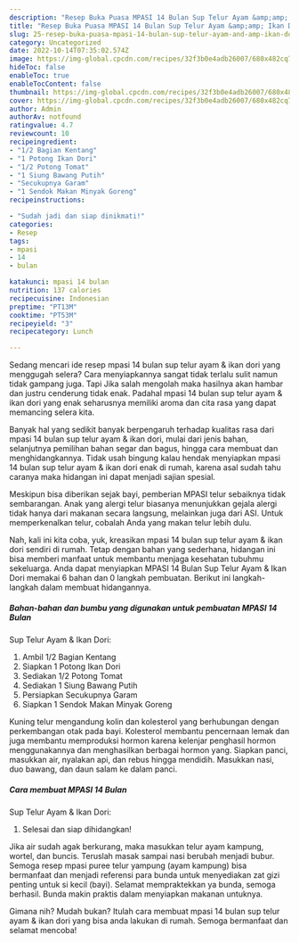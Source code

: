 ```yaml
---
description: "Resep Buka Puasa MPASI 14 Bulan Sup Telur Ayam &amp;amp; Ikan Dori, Bisa Manjain Lidah"
title: "Resep Buka Puasa MPASI 14 Bulan Sup Telur Ayam &amp;amp; Ikan Dori, Bisa Manjain Lidah"
slug: 25-resep-buka-puasa-mpasi-14-bulan-sup-telur-ayam-and-amp-ikan-dori-bisa-manjain-lidah
category: Uncategorized
date: 2022-10-14T07:35:02.574Z
image: https://img-global.cpcdn.com/recipes/32f3b0e4adb26007/680x482cq70/mpasi-14-bulan-sup-telur-ayam-ikan-dori-foto-resep-utama.jpg
hideToc: false
enableToc: true
enableTocContent: false
thumbnail: https://img-global.cpcdn.com/recipes/32f3b0e4adb26007/680x482cq70/mpasi-14-bulan-sup-telur-ayam-ikan-dori-foto-resep-utama.jpg
cover: https://img-global.cpcdn.com/recipes/32f3b0e4adb26007/680x482cq70/mpasi-14-bulan-sup-telur-ayam-ikan-dori-foto-resep-utama.jpg
author: Admin
authorAv: notfound
ratingvalue: 4.7
reviewcount: 10
recipeingredient:
- "1/2 Bagian Kentang"
- "1 Potong Ikan Dori"
- "1/2 Potong Tomat"
- "1 Siung Bawang Putih"
- "Secukupnya Garam"
- "1 Sendok Makan Minyak Goreng"
recipeinstructions:

- "Sudah jadi dan siap dinikmati!"
categories:
- Resep
tags:
- mpasi
- 14
- bulan

katakunci: mpasi 14 bulan 
nutrition: 137 calories
recipecuisine: Indonesian
preptime: "PT13M"
cooktime: "PT53M"
recipeyield: "3"
recipecategory: Lunch

---
```



Sedang mencari ide resep mpasi 14 bulan
sup telur ayam &amp; ikan dori yang menggugah selera? Cara menyiapkannya sangat tidak terlalu sulit namun tidak gampang juga. Tapi Jika salah mengolah maka hasilnya akan hambar dan justru cenderung tidak enak. Padahal mpasi 14 bulan
sup telur ayam &amp; ikan dori yang enak seharusnya memiliki aroma dan cita rasa yang dapat memancing selera kita.


Banyak hal yang sedikit banyak berpengaruh terhadap kualitas rasa dari mpasi 14 bulan
sup telur ayam &amp; ikan dori, mulai dari jenis bahan, selanjutnya pemilihan bahan segar dan bagus, hingga cara membuat dan menghidangkannya. Tidak usah bingung kalau hendak menyiapkan mpasi 14 bulan
sup telur ayam &amp; ikan dori enak di rumah, karena asal sudah tahu caranya maka hidangan ini dapat menjadi sajian spesial.

Meskipun bisa diberikan sejak bayi, pemberian MPASI telur sebaiknya tidak sembarangan. Anak yang alergi telur biasanya menunjukkan gejala alergi tidak hanya dari makanan secara langsung, melainkan juga dari ASI. Untuk memperkenalkan telur, cobalah Anda yang makan telur lebih dulu.


Nah, kali ini kita coba, yuk, kreasikan mpasi 14 bulan
sup telur ayam &amp; ikan dori sendiri di rumah. Tetap dengan bahan yang sederhana, hidangan ini bisa memberi manfaat untuk membantu menjaga kesehatan tubuhmu sekeluarga. Anda dapat menyiapkan MPASI 14 Bulan
Sup Telur Ayam &amp; Ikan Dori memakai 6 bahan dan 0 langkah pembuatan. Berikut ini langkah-langkah dalam membuat hidangannya.

<!--inarticleads1-->

##### Bahan-bahan dan bumbu yang digunakan untuk pembuatan MPASI 14 Bulan
Sup Telur Ayam &amp; Ikan Dori:

1. Ambil 1/2 Bagian Kentang
1. Siapkan 1 Potong Ikan Dori
1. Sediakan 1/2 Potong Tomat
1. Sediakan 1 Siung Bawang Putih
1. Persiapkan Secukupnya Garam
1. Siapkan 1 Sendok Makan Minyak Goreng


Kuning telur mengandung kolin dan kolesterol yang berhubungan dengan perkembangan otak pada bayi. Kolesterol membantu pencernaan lemak dan juga membantu memproduksi hormon karena kelenjar penghasil hormon menggunakannya dan menghasilkan berbagai hormon yang. Siapkan panci, masukkan air, nyalakan api, dan rebus hingga mendidih. Masukkan nasi, duo bawang, dan daun salam ke dalam panci. 

<!--inarticleads2-->

##### Cara membuat MPASI 14 Bulan
Sup Telur Ayam &amp; Ikan Dori:


1. Selesai dan siap dihidangkan!

Jika air sudah agak berkurang, maka masukkan telur ayam kampung, wortel, dan buncis. Teruslah masak sampai nasi berubah menjadi bubur. Semoga resep mpasi puree telur yampung (ayam kampung) bisa bermanfaat dan menjadi referensi para bunda untuk menyediakan zat gizi penting untuk si kecil (bayi). Selamat mempraktekkan ya bunda, semoga berhasil. Bunda makin praktis dalam menyiapkan makanan untuknya. 

Gimana nih? Mudah bukan? Itulah cara membuat mpasi 14 bulan
sup telur ayam &amp; ikan dori yang bisa anda lakukan di rumah. Semoga bermanfaat dan selamat mencoba!

